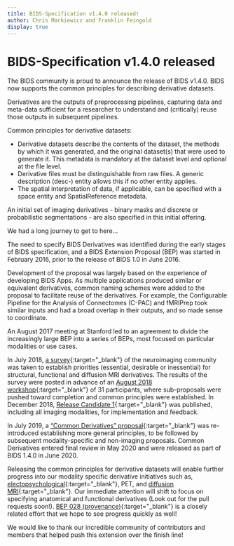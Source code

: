 ```yaml
---
title: BIDS-Specification v1.4.0 released!
author: Chris Markiewicz and Franklin Feingold
display: true
---
```


# BIDS-Specification v1.4.0 released

The BIDS community is proud to announce the release of BIDS v1.4.0. BIDS now supports the  common principles for describing derivative datasets. 

Derivatives are the outputs of preprocessing pipelines, capturing data and meta-data sufficient for a researcher to understand and (critically) reuse those outputs in subsequent pipelines. 

<!--more-->

Common principles for derivative datasets: 

- Derivative datasets describe the contents of the dataset, the methods by which it was generated, and the original dataset(s) that were used to generate it. This metadata is mandatory at the dataset level and optional at the file level.
- Derivative files must be distinguishable from raw files. A generic description (desc-) entity allows this if no other entity applies.
- The spatial interpretation of data, if applicable, can be specified with a space entity and SpatialReference metadata.

An initial set of imaging derivatives - binary masks and discrete or probabilistic segmentations - are also specified in this initial offering.

We had a long journey to get to here...

The need to specify BIDS Derivatives was identified during the early stages of BIDS specification, and a BIDS Extension Proposal (BEP) was started in February 2016, prior to the release of BIDS 1.0 in June 2016.

Development of the proposal was largely based on the experience of developing BIDS Apps. As multiple applications produced similar or equivalent derivatives, common naming schemes were added to the proposal to facilitate reuse of the derivatives. For example, the Configurable Pipeline for the Analysis of Connectomes (C-PAC) and fMRIPrep took similar inputs and had a broad overlap in their outputs, and so made sense to coordinate.

An August 2017 meeting at Stanford led to an agreement to divide the increasingly large BEP into a series of BEPs, most focused on particular modalities or use cases.

In July 2018, [a survey](http://reproducibility.stanford.edu/bids-processed-data-survey-results/){:target="_blank"} of the neuroimaging community was taken to establish priorities (essential, desirable or inessential) for structural, functional and diffusion MRI derivatives. The results of the survey were posted in advance of an [August 2018 workshop](http://reproducibility.stanford.edu/bids-processed-meeting-summary/){:target="_blank"} of 31 participants, where sub-proposals were pushed toward completion and common principles were established. In December 2018, [Release Candidate 1](https://docs.google.com/document/d/17ebopupQxuRwp7U7TFvS6BH03ALJOgGHufxK8ToAvyI/edit#){:target="_blank"} was published, including all imaging modalities, for implementation and feedback.

In July 2019, a [“Common Derivatives” proposal](https://github.com/bids-standard/bids-specification/pull/265){:target="_blank"} was re-introduced establishing more general principles, to be followed by subsequent modality-specific and non-imaging proposals. Common Derivatives entered final review in May 2020 and were released as part of BIDS 1.4.0 in June 2020.

Releasing the common principles for derivative datasets will enable further progress into our modality specific derivative initiatives such as, [electopsychological](https://github.com/bids-standard/bep021){:target="_blank"}, PET, and [diffusion MRI](https://github.com/bids-standard/bids-bep016){:target="_blank"}. Our immediate attention will shift to focus on specifying anatomical and functional derivatives (Look out for the pull requests soon!). [BEP 028 (provenance)](https://github.com/bids-standard/bids-specification/pull/487){:target="_blank"} is a closely related effort that we hope to see progress quickly as well! 

We would like to thank our incredible community of contributors and members that helped push this extension over the finish line!
